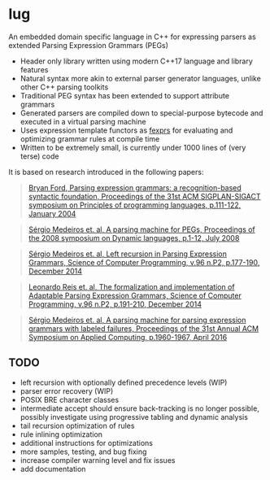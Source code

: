 lug
===
An embedded domain specific language in C++ for expressing parsers as extended Parsing Expression Grammars (PEGs)

- Header only library written using modern C++17 language and library features
- Natural syntax more akin to external parser generator languages, unlike other C++ parsing toolkits
- Traditional PEG syntax has been extended to support attribute grammars
- Generated parsers are compiled down to special-purpose bytecode and executed in a virtual parsing machine
- Uses expression template functors as [fexprs](https://en.wikipedia.org/wiki/Fexpr) for evaluating and optimizing grammar rules at compile time
- Written to be extremely small, is currently under 1000 lines of (very terse) code

It is based on research introduced in the following papers:

> [Bryan Ford, Parsing expression grammars: a recognition-based syntactic foundation, Proceedings of the 31st ACM SIGPLAN-SIGACT symposium on Principles of programming languages, p.111-122, January 2004](https://doi.org/10.1145/982962.964011)

> [Sérgio Medeiros et. al, A parsing machine for PEGs, Proceedings of the 2008 symposium on Dynamic languages, p.1-12, July 2008](https://doi.org/10.1145/1408681.1408683)

> [Sérgio Medeiros et. al, Left recursion in Parsing Expression Grammars, Science of Computer Programming, v.96 n.P2, p.177-190, December 2014](https://doi.org/10.1016/j.scico.2014.01.013)

> [Leonardo Reis et. al, The formalization and implementation of Adaptable Parsing Expression Grammars, Science of Computer Programming, v.96 n.P2, p.191-210, December 2014](https://doi.org/10.1016/j.scico.2014.02.020)

> [Sérgio Medeiros et. al, A parsing machine for parsing expression grammars with labeled failures, Proceedings of the 31st Annual ACM Symposium on Applied Computing, p.1960-1967, April 2016](https://doi.org/10.1145/2851613.2851750)

TODO
---
- left recursion with optionally defined precedence levels (WIP)
- parser error recovery (WIP)
- POSIX BRE character classes
- intermediate accept should ensure back-tracking is no longer possible, possibly investigate using progressive tabling and dynamic analysis
- tail recursion optimization of rules
- rule inlining optimization
- additional instructions for optimizations
- more samples, testing, and bug fixing
- increase compiler warning level and fix issues
- add documentation
